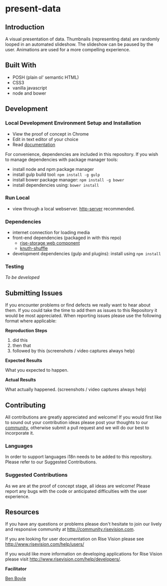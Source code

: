 present-data
============

## Introduction

A visual presentation of data. Thumbnails (representing data) are randomly looped in an automated slideshow. The slideshow can be paused by the user. Animations are used for a more compelling experience.

## Built With

- POSH (plain ol' semantic HTML)
- CSS3
- vanilla javascript
- node and bower

## Development

### Local Development Environment Setup and Installation

- View the proof of concept in Chrome
- Edit in text editor of your choice
- Read [documentation](Documentation.md)

For convenience, dependencies are included in this repository. If you wish to manage dependencies with package manager tools:

- install node and npm package manager
- install gulp build tool: `npm install -g gulp`
- install bower package manager: `npm install -g bower`
- install dependencies using: `bower install`

### Run Local

- view through a local webserver. [http-server](https://www.npmjs.org/package/http-server) recommended.

### Dependencies

- internet connection for loading media
- front-end dependencies (packaged in with this repo)
  - [rise-storage web component](https://github.com/Rise-Vision/web-component-rise-storage)
  - [knuth-shuffle](https://github.com/coolaj86/knuth-shuffle)
- development dependencies (gulp and plugins): install using `npm install`

### Testing

_To be developed_

## Submitting Issues
If you encounter problems or find defects we really want to hear about them. If you could take the time to add them as issues to this Repository it would be most appreciated. When reporting issues please use the following format where applicable:

**Reproduction Steps**

1. did this
2. then that
3. followed by this (screenshots / video captures always help)

**Expected Results**

What you expected to happen.

**Actual Results**

What actually happened. (screenshots / video captures always help)

## Contributing
All contributions are greatly appreciated and welcome! If you would first like to sound out your contribution ideas please post your thoughts to our [community](http://community.risevision.com), otherwise submit a pull request and we will do our best to incorporate it.

### Languages

In order to support languages i18n needs to be added to this repository.  Please refer to our Suggested Contributions.

### Suggested Contributions

As we are at the proof of concept stage, all ideas are welcome! Please report any bugs with the code or anticipated difficulties with the user experience.

## Resources
If you have any questions or problems please don't hesitate to join our lively and responsive community at http://community.risevision.com.

If you are looking for user documentation on Rise Vision please see http://www.risevision.com/help/users/

If you would like more information on developing applications for Rise Vision please visit http://www.risevision.com/help/developers/.

**Facilitator**

[Ben Boyle](https://github.com/bboyle "Ben Boyle")
